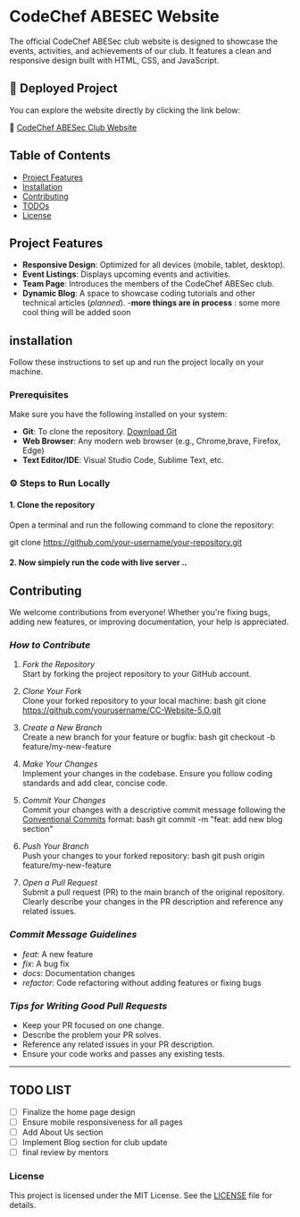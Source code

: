 # CodeChef ABESEC Website

The official CodeChef ABESec club website is designed to showcase the events, activities, and achievements of our club. It features a clean and responsive design built with HTML, CSS, and JavaScript.

## 🚀 Deployed Project
You can explore the website directly by clicking the link below:

🔗 [CodeChef ABESec Club Website](https://codechefabesec.netlify.app/home)


## Table of Contents
- [Project Features](#project-features)
- [Installation](#installation)
- [Contributing](#contributing)
- [TODOs](#todo-list)
- [License](#license)

## Project Features
- **Responsive Design**: Optimized for all devices (mobile, tablet, desktop).
- **Event Listings**: Displays upcoming events and activities.
- **Team Page**: Introduces the members of the CodeChef ABESec club.
- **Dynamic Blog**: A space to showcase coding tutorials and other technical articles (*planned*).
-**more things are in process** : some more cool thing will be added soon
  
## installation 

Follow these instructions to set up and run the project locally on your machine.

### Prerequisites

Make sure you have the following installed on your system:

- **Git**: To clone the repository. [Download Git](https://git-scm.com/downloads)
- **Web Browser**: Any modern web browser (e.g., Chrome,brave, Firefox, Edge)
- **Text Editor/IDE**:  Visual Studio Code, Sublime Text, etc.

### ⚙️ Steps to Run Locally

#### 1. Clone the repository

Open a terminal and run the following command to clone the repository:

git clone https://github.com/your-username/your-repository.git

#### 2. Now simpiely run the code with live server ..


## Contributing

We welcome contributions from everyone! Whether you're fixing bugs, adding new features, or improving documentation, your help is appreciated.

### *How to Contribute*

1. *Fork the Repository*  
   Start by forking the project repository to your GitHub account.

2. *Clone Your Fork*  
   Clone your forked repository to your local machine:
   bash
   git clone https://github.com/yourusername/CC-Website-5.O.git
   

3. *Create a New Branch*  
   Create a new branch for your feature or bugfix:
   bash
   git checkout -b feature/my-new-feature
   

4. *Make Your Changes*  
   Implement your changes in the codebase. Ensure you follow coding standards and add clear, concise code.

5. *Commit Your Changes*  
   Commit your changes with a descriptive commit message following the [Conventional Commits](https://www.conventionalcommits.org/en/v1.0.0/) format:
   bash
   git commit -m "feat: add new blog section"
   

6. *Push Your Branch*  
   Push your changes to your forked repository:
   bash
   git push origin feature/my-new-feature
   

7. *Open a Pull Request*  
   Submit a pull request (PR) to the main branch of the original repository. Clearly describe your changes in the PR description and reference any related issues.

### *Commit Message Guidelines*
- *feat*: A new feature
- *fix*: A bug fix
- *docs*: Documentation changes
- *refactor*: Code refactoring without adding features or fixing bugs

### *Tips for Writing Good Pull Requests*
- Keep your PR focused on one change.
- Describe the problem your PR solves.
- Reference any related issues in your PR description.
- Ensure your code works and passes any existing tests.

---
## TODO LIST

- [ ] Finalize the home page design
- [ ] Ensure mobile responsiveness for all pages
- [ ] Add About Us section
- [ ] Implement Blog section for club update
- [ ] final review by mentors
### License

This project is licensed under the MIT License. See the [LICENSE](./LICENSE) file for details.
      
